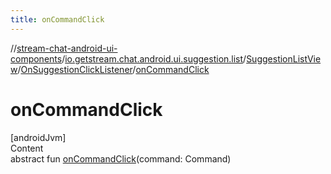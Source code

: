 ```yaml
---
title: onCommandClick
---
```

//[stream-chat-android-ui-components](../../../../index.md)/[io.getstream.chat.android.ui.suggestion.list](../../index.md)/[SuggestionListView](../index.md)/[OnSuggestionClickListener](index.md)/[onCommandClick](onCommandClick.md)



# onCommandClick  
[androidJvm]  
Content  
abstract fun [onCommandClick](onCommandClick.md)(command: Command)  



